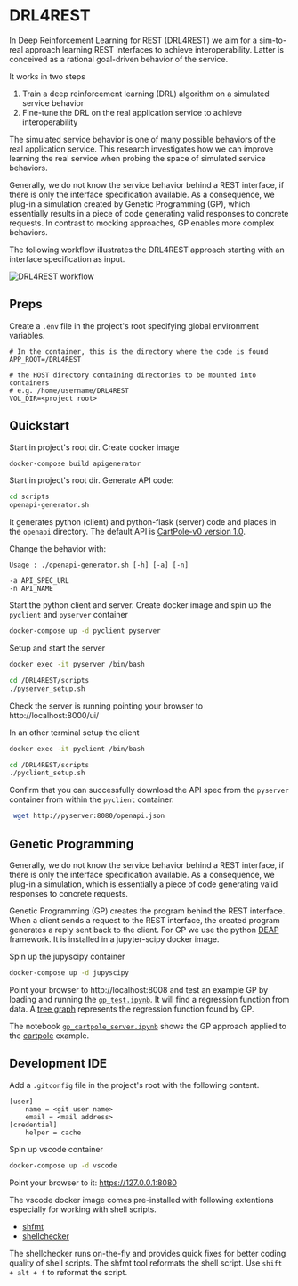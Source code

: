 # DRL4REST

In Deep Reinforcement Learning for REST (DRL4REST) we aim for a sim-to-real approach learning REST interfaces to achieve interoperability. Latter is conceived as a rational goal-driven behavior of the service.

It works in two steps

1. Train a deep reinforcement learning (DRL) algorithm on a simulated service behavior
1. Fine-tune the DRL on the real application service to achieve interoperability

The simulated service behavior is one of many possible behaviors of the real application service. This research investigates how we can improve learning the real service when probing the space of simulated service behaviors.

Generally, we do not know the service behavior behind a REST interface, if there is only the interface specification available. As a consequence, we plug-in a simulation created by Genetic Programming (GP), which essentially results in a piece of code generating valid responses to concrete requests. In contrast to mocking approaches, GP enables more complex behaviors. 

The following workflow illustrates the DRL4REST approach starting with an interface specification as input.

![DRL4REST workflow](http://www.plantuml.com/plantuml/png/KypCIyufJKajBSfHo2WfAIYsqjSlIYpNIyyioIXDAYrEBKhEpoj9pIlHIyxFrKzEIKtEDYxITmdoCGbo3GxHpqqiBab5yEFByukoqtBoo_LAStC0)


## Preps

Create a `.env` file in the project's root specifying global environment variables.
```
# In the container, this is the directory where the code is found
APP_ROOT=/DRL4REST

# the HOST directory containing directories to be mounted into containers
# e.g. /home/username/DRL4REST
VOL_DIR=<project root>
```

## Quickstart

Start in project's root dir. Create docker image
```bash
docker-compose build apigenerator 
```

Start in project's root dir. Generate API code:  
```bash
cd scripts
openapi-generator.sh
```
It generates python (client) and python-flask (server) code and places in the `openapi` directory. The default API is [CartPole-v0 version 1.0](src/cartpole/spec/OpenAPIv1.json). 

Change the behavior with:
```
Usage : ./openapi-generator.sh [-h] [-a] [-n]

-a API_SPEC_URL
-n API_NAME 
```

Start the python client and server. Create docker image
and spin up the `pyclient` and `pyserver` container  
```bash
docker-compose up -d pyclient pyserver
```

Setup and start the server 
```bash
docker exec -it pyserver /bin/bash

cd /DRL4REST/scripts
./pyserver_setup.sh
```
Check the server is running pointing your browser to http://localhost:8000/ui/

In an other terminal setup the client
```bash
docker exec -it pyclient /bin/bash

cd /DRL4REST/scripts
./pyclient_setup.sh
```
Confirm that you can successfully download the API spec from the `pyserver` container from within the `pyclient` container.
```bash
 wget http://pyserver:8080/openapi.json
 ```

## Genetic Programming

Generally, we do not know the service behavior behind a REST interface, if there is only the interface specification available. As a consequence, we plug-in a simulation, which is essentially a piece of code generating valid responses to concrete requests. 

Genetic Programming (GP) creates the program behind the REST interface. When a client sends a request to the REST interface, the created program generates a reply sent back to the client. For GP we use the python [DEAP](https://github.com/deap/deap) framework. It is installed in a jupyter-scipy docker image.

Spin up the jupyscipy container
```bash
docker-compose up -d jupyscipy
```

Point your browser to http://localhost:8008 and test an example GP by loading and running the [`gp_test.ipynb`](notebooks/gp_test.ipynb). It will find a regression function from data. A [tree graph](notebooks/graph.png) represents the regression function found by GP.

The notebook [`gp_cartpole_server.ipynb`](notebooks/gp_cartpole_server.ipynb) shows the GP approach applied to the [cartpole](https://en.wikipedia.org/wiki/Inverted_pendulum) example. 


## Development IDE

Add a `.gitconfig` file  in the project's root with the following content.

```
[user]
	name = <git user name>
	email = <mail address>
[credential]
	helper = cache
```

Spin up vscode container

```bash
docker-compose up -d vscode
```

Point your browser to it: https://127.0.0.1:8080

The vscode docker image comes pre-installed with following extentions especially for working with shell scripts.

* [shfmt](https://github.com/mvdan/sh)
* [shellchecker](https://github.com/koalaman/shellcheck)

The shellchecker runs on-the-fly and provides quick fixes for better coding quality of shell scripts. The shfmt tool reformats the shell script. Use `shift + alt + f` to reformat the script.
